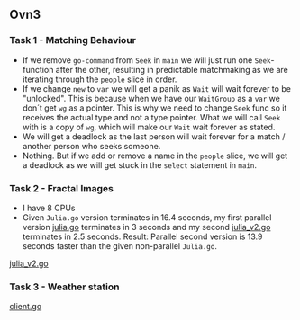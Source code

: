 ## Ovn3

### Task 1 - Matching Behaviour 

 - If we remove `go-command` from `Seek` in `main` we will just run one `Seek`- function after the other, resulting in predictable matchmaking as we are iterating through the `people` slice in order. 
 - If we change `new` to `var` we will get a panik as `Wait` will wait forever to be "unlocked". This is because when we have our `WaitGroup` as a `var` we don´t get `wg` as a pointer. This is why we need to change `Seek` func so it receives the actual type and not a type pointer. What we will call `Seek` with is a copy of `wg`, which will make our `Wait` wait forever as stated.
 - We will get a deadlock as the last person will wait forever for a match / another person who seeks someone. 
 - Nothing. But if we add or remove a name in the `people` slice, we will get a deadlock as we will get stuck in the `select` statement in `main`. 

### Task 2 - Fractal Images

- I have 8 CPUs
- Given `Julia.go` version terminates in 16.4 seconds, my first parallel version [julia.go](https://gits-15.sys.kth.se/dd1396ht20/taxberg-ovn3/blob/master/julia_v1.go) terminates in 3 seconds and my second [julia_v2.go](https://gits-15.sys.kth.se/dd1396ht20/taxberg-ovn3/blob/master/julia_v2.go) terminates in 2.5 seconds. Result: Parallel second version is 13.9 seconds faster than the given non-parallel `Julia.go`.

[julia_v2.go](https://gits-15.sys.kth.se/dd1396ht20/taxberg-ovn3/blob/master/julia_v2.go) 



### Task 3 - Weather station

[client.go](https://gits-15.sys.kth.se/dd1396ht20/taxberg-ovn3/blob/master/client.go)
